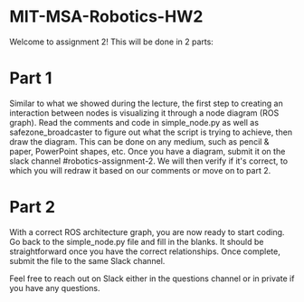 # MIT-MSA-Robotics-HW2

Welcome to assignment 2! This will be done in 2 parts:

# Part 1

Similar to what we showed during the lecture, the first step to creating an interaction between nodes is visualizing it through a node diagram (ROS graph). 
Read the comments and code in simple_node.py as well as safezone_broadcaster to figure out what the script is trying to achieve, then draw the diagram. This can be done on any medium,
such as pencil & paper, PowerPoint shapes, etc. Once you have a diagram, submit it on the slack channel #robotics-assignment-2. We will then verify if it's correct,
to which you will redraw it based on our comments or move on to part 2.


# Part 2

With a correct ROS architecture graph, you are now ready to start coding. Go back to the simple_node.py file and fill in the blanks. It should be straightforward once you have the correct relationships.
Once complete, submit the file to the same Slack channel.

Feel free to reach out on Slack either in the questions channel or in private if you have any questions.
